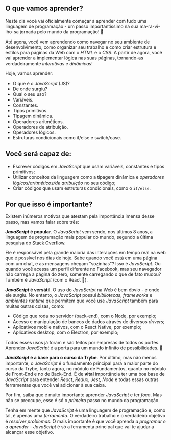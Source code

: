 ## O que vamos aprender?

Neste dia você vai oficialmente começar a aprender com tudo uma linguagem de programação - um passo importantíssimo na sua ma-ra-vi-lho-sa jornada pelo mundo da programação! 🎉

Até agora, você vem aprendendo como navegar no seu ambiente de desenvolvimento, como organizar seu trabalho e como criar estrutura e estilos para páginas da Web com o _HTML_ e o _CSS_. A partir de agora, você vai aprender a implementar lógica nas suas páginas, tornando-as verdadeiramente _interativas_ e _dinâmicas_!

Hoje, vamos aprender:

- O que é o _JavaScript_ (JS)?
- De onde surgiu?
- Qual o seu uso?
- Variáveis.
- Constantes.
- Tipos primitivos.
- Tipagem dinâmica.
- Operadores aritméticos.
- Operadores de atribuição.
- Operadores lógicos.
- Estruturas condicionais como if/else e switch/case.

## Você será capaz de:

- Escrever códigos em _JavaScript_ que usam variáveis, constantes e tipos primitivos;
- Utilizar conceitos da linguagem como a tipagem dinâmica e _operadores lógicos/aritméticos/de atribuição_ no seu código;
- Criar códigos que usam estruturas condicionais, como o `if/else`.

## Por que isso é importante?

Existem inúmeros motivos que atestam pela importância imensa desse passo, mas vamos falar sobre três:

**_JavaScript_ é popular**. O _JavaScript_ vem sendo, nos últimos 8 anos, a linguagem de programação mais popular do mundo, segundo a última pesquisa do [Stack Overflow](https://insights.stackoverflow.com/survey/2020#most-popular-technologies).

Ele é responsável pela grande maioria das interações em tempo real na web que é possível nos dias de hoje. Sabe quando você está em uma página com um chat, e as mensagens chegam "sozinhas"? Isso é _JavaScript_. Ou quando você acessa um perfil diferente no Facebook, mas seu navegador não carrega a página do zero, somente carregando o que de fato mudou? Também é _JavaScript_ (com o React 🙂).

**_JavaScript_ é versátil**. O uso do _JavaScript_ na Web é bem óbvio - é onde ele surgiu. No entanto, o _JavaScript_ possui _bibliotecas_, _frameworks_ e _ambientes runtime_ que permitem que você use _JavaScript_ também para muitas outras coisas, como:

- Código que roda no servidor (back-end), com o Node, por exemplo;
- Acesso e manipulação de bancos de dados através de diversos _drivers_;
- Aplicativos mobile nativos, com o React Native, por exemplo;
- Aplicativos desktop, com o Electron, por exemplo;

Todos esses usos já foram e são feitos por empresas de todos os portes. Aprender _JavaScript_ é a porta para um mundo infinito de possibilidades. 🚀

**_JavaScript_ é a base para o curso da Trybe**. Por último, mas não menos importante, o _JavaScript_ é o fundamento principal para a maior parte do curso da Trybe, tanto agora, no módulo de Fundamentos, quanto no módulo de Front-End e no de Back-End. É de **vital** importância ter uma boa base de _JavaScript_ para entender _React_, _Redux_, _Jest_, _Node_ e todas essas outras ferramentas que você vai adicionar à sua caixa.

Por fim, saiba que é muito importante aprender _JavaScript_ e ter _foco_. Mas não se preocupe, esse é só o _primeiro_ passo no mundo da programação.

Tenha em mente que _JavaScript_ é uma linguagem de programação e, como tal, é apenas uma _ferramenta_. O verdadeiro trabalho e o verdadeiro objetivo é _resolver problemas_. O mais importante é que você aprenda _a programar e a aprender - JavaScript_ é só a ferramenta principal que vai te ajudar a alcançar esse objetivo.